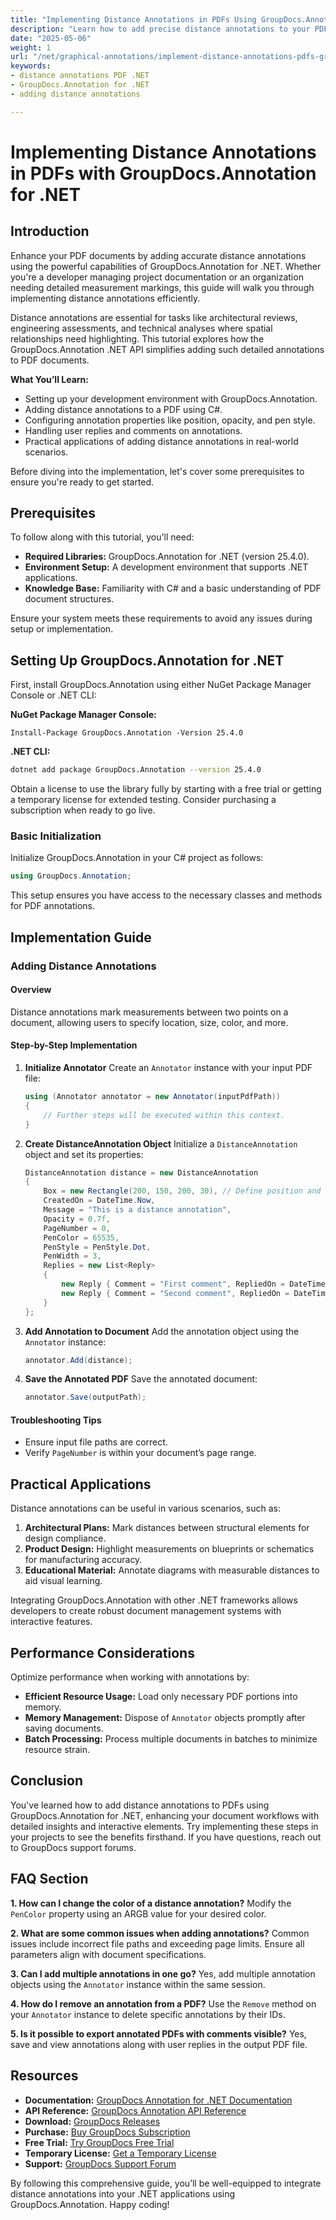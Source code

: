 ```yaml
---
title: "Implementing Distance Annotations in PDFs Using GroupDocs.Annotation for .NET"
description: "Learn how to add precise distance annotations to your PDF documents using GroupDocs.Annotation for .NET. This guide covers setup, configuration, and practical applications."
date: "2025-05-06"
weight: 1
url: "/net/graphical-annotations/implement-distance-annotations-pdfs-groupdocs-dotnet/"
keywords:
- distance annotations PDF .NET
- GroupDocs.Annotation for .NET
- adding distance annotations

---
```



# Implementing Distance Annotations in PDFs with GroupDocs.Annotation for .NET

## Introduction

Enhance your PDF documents by adding accurate distance annotations using the powerful capabilities of GroupDocs.Annotation for .NET. Whether you're a developer managing project documentation or an organization needing detailed measurement markings, this guide will walk you through implementing distance annotations efficiently.

Distance annotations are essential for tasks like architectural reviews, engineering assessments, and technical analyses where spatial relationships need highlighting. This tutorial explores how the GroupDocs.Annotation .NET API simplifies adding such detailed annotations to PDF documents.

**What You’ll Learn:**
- Setting up your development environment with GroupDocs.Annotation.
- Adding distance annotations to a PDF using C#.
- Configuring annotation properties like position, opacity, and pen style.
- Handling user replies and comments on annotations.
- Practical applications of adding distance annotations in real-world scenarios.

Before diving into the implementation, let's cover some prerequisites to ensure you're ready to get started.

## Prerequisites

To follow along with this tutorial, you'll need:
- **Required Libraries:** GroupDocs.Annotation for .NET (version 25.4.0).
- **Environment Setup:** A development environment that supports .NET applications.
- **Knowledge Base:** Familiarity with C# and a basic understanding of PDF document structures.

Ensure your system meets these requirements to avoid any issues during setup or implementation.

## Setting Up GroupDocs.Annotation for .NET

First, install GroupDocs.Annotation using either NuGet Package Manager Console or .NET CLI:

**NuGet Package Manager Console:**
```shell
Install-Package GroupDocs.Annotation -Version 25.4.0
```

**.NET CLI:**
```bash
dotnet add package GroupDocs.Annotation --version 25.4.0
```

Obtain a license to use the library fully by starting with a free trial or getting a temporary license for extended testing. Consider purchasing a subscription when ready to go live.

### Basic Initialization

Initialize GroupDocs.Annotation in your C# project as follows:
```csharp
using GroupDocs.Annotation;
```

This setup ensures you have access to the necessary classes and methods for PDF annotations.

## Implementation Guide

### Adding Distance Annotations

#### Overview

Distance annotations mark measurements between two points on a document, allowing users to specify location, size, color, and more.

#### Step-by-Step Implementation
1. **Initialize Annotator**
   Create an `Annotator` instance with your input PDF file:
   ```csharp
   using (Annotator annotator = new Annotator(inputPdfPath))
   {
       // Further steps will be executed within this context.
   }
   ```
2. **Create DistanceAnnotation Object**
   Initialize a `DistanceAnnotation` object and set its properties:
   ```csharp
   DistanceAnnotation distance = new DistanceAnnotation
   {
       Box = new Rectangle(200, 150, 200, 30), // Define position and size.
       CreatedOn = DateTime.Now,
       Message = "This is a distance annotation",
       Opacity = 0.7f,
       PageNumber = 0,
       PenColor = 65535,
       PenStyle = PenStyle.Dot,
       PenWidth = 3,
       Replies = new List<Reply>
       {
           new Reply { Comment = "First comment", RepliedOn = DateTime.Now },
           new Reply { Comment = "Second comment", RepliedOn = DateTime.Now }
       }
   };
   ```
3. **Add Annotation to Document**
   Add the annotation object using the `Annotator` instance:
   ```csharp
   annotator.Add(distance);
   ```
4. **Save the Annotated PDF**
   Save the annotated document:
   ```csharp
   annotator.Save(outputPath);
   ```

#### Troubleshooting Tips
- Ensure input file paths are correct.
- Verify `PageNumber` is within your document’s page range.

## Practical Applications

Distance annotations can be useful in various scenarios, such as:
1. **Architectural Plans:** Mark distances between structural elements for design compliance.
2. **Product Design:** Highlight measurements on blueprints or schematics for manufacturing accuracy.
3. **Educational Material:** Annotate diagrams with measurable distances to aid visual learning.

Integrating GroupDocs.Annotation with other .NET frameworks allows developers to create robust document management systems with interactive features.

## Performance Considerations

Optimize performance when working with annotations by:
- **Efficient Resource Usage:** Load only necessary PDF portions into memory.
- **Memory Management:** Dispose of `Annotator` objects promptly after saving documents.
- **Batch Processing:** Process multiple documents in batches to minimize resource strain.

## Conclusion

You've learned how to add distance annotations to PDFs using GroupDocs.Annotation for .NET, enhancing your document workflows with detailed insights and interactive elements. Try implementing these steps in your projects to see the benefits firsthand. If you have questions, reach out to GroupDocs support forums.

## FAQ Section

**1. How can I change the color of a distance annotation?**
   Modify the `PenColor` property using an ARGB value for your desired color.

**2. What are some common issues when adding annotations?**
   Common issues include incorrect file paths and exceeding page limits. Ensure all parameters align with document specifications.

**3. Can I add multiple annotations in one go?**
   Yes, add multiple annotation objects using the `Annotator` instance within the same session.

**4. How do I remove an annotation from a PDF?**
   Use the `Remove` method on your `Annotator` instance to delete specific annotations by their IDs.

**5. Is it possible to export annotated PDFs with comments visible?**
   Yes, save and view annotations along with user replies in the output PDF file.

## Resources
- **Documentation:** [GroupDocs Annotation for .NET Documentation](https://docs.groupdocs.com/annotation/net/)
- **API Reference:** [GroupDocs Annotation API Reference](https://reference.groupdocs.com/annotation/net/)
- **Download:** [GroupDocs Releases](https://releases.groupdocs.com/annotation/net/)
- **Purchase:** [Buy GroupDocs Subscription](https://purchase.groupdocs.com/buy)
- **Free Trial:** [Try GroupDocs Free Trial](https://releases.groupdocs.com/annotation/net/)
- **Temporary License:** [Get a Temporary License](https://purchase.groupdocs.com/temporary-license/)
- **Support:** [GroupDocs Support Forum](https://forum.groupdocs.com/c/annotation/) 

By following this comprehensive guide, you’ll be well-equipped to integrate distance annotations into your .NET applications using GroupDocs.Annotation. Happy coding!

